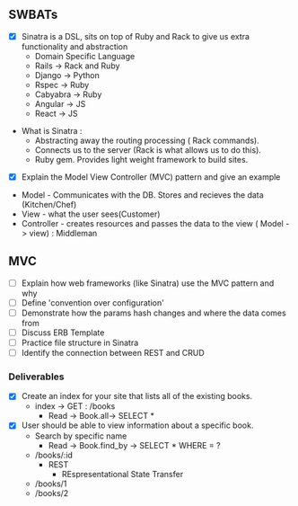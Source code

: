 ## SWBATs
- [x] Sinatra is a DSL, sits on top of Ruby and Rack to give us extra functionality and abstraction
  - Domain Specific Language
  - Rails -> Rack and Ruby
  - Django -> Python
  - Rspec -> Ruby
  - Cabyabra -> Ruby
  - Angular -> JS
  - React -> JS
- What is Sinatra :
  - Abstracting away the routing processing ( Rack commands).
  - Connects us to the server (Rack is what allows us to do this).
  - Ruby gem. Provides light weight framework to build sites.

- [x] Explain the Model View Controller (MVC) pattern and give an example

- Model - Communicates with the DB. Stores and recieves the data (Kitchen/Chef)
- View - what the user sees(Customer)
- Controller - creates resources and passes the data to the view ( Model -> view) : Middleman

## MVC
- [ ] Explain how web frameworks (like Sinatra) use the MVC pattern and why
- [ ] Define 'convention over configuration'
- [ ] Demonstrate how the params hash changes and where the data comes from
- [ ] Discuss ERB Template
- [ ] Practice file structure in Sinatra
- [ ] Identify the connection between REST and CRUD

### Deliverables
- [x] Create an index for your site that lists all of the existing books.
  - index -> GET : /books
    - Read -> Book.all-> SELECT *
- [x] User should be able to view information about a specific book.
  - Search by specific name
    - Read -> Book.find_by -> SELECT * WHERE = ?
  - /books/:id
    - REST
      - REspresentational State Transfer
  - /books/1
  - /books/2
